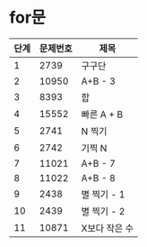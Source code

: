 # for문

| 단계 | 문제번호 | 제목          |
| ---- | -------- | ------------- |
| 1    | 2739     | 구구단        |
| 2    | 10950    | A+B - 3       |
| 3    | 8393     | 합            |
| 4    | 15552    | 빠른 A + B    |
| 5    | 2741     | N 찍기        |
| 6    | 2742     | 기찍 N        |
| 7    | 11021    | A+B - 7       |
| 8    | 11022    | A+B - 8       |
| 9    | 2438     | 별 찍기 - 1   |
| 10   | 2439     | 별 찍기 - 2   |
| 11   | 10871    | X보다 작은 수 |
